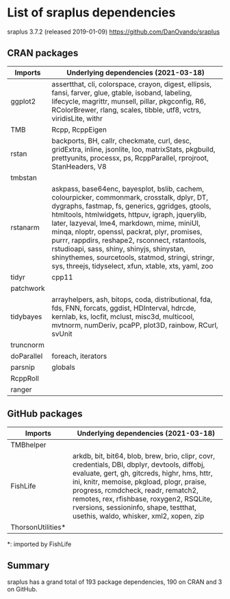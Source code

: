 # List of sraplus dependencies

sraplus 3.7.2 (released 2019-01-09)
https://github.com/DanOvando/sraplus

## CRAN packages

Imports    | Underlying dependencies (2021-03-18)
---------- | ------------------------------------
ggplot2    | assertthat, cli, colorspace, crayon, digest, ellipsis, fansi, farver, glue, gtable, isoband, labeling, lifecycle, magrittr, munsell, pillar, pkgconfig, R6, RColorBrewer, rlang, scales, tibble, utf8, vctrs, viridisLite, withr
TMB        | Rcpp, RcppEigen
rstan      | backports, BH, callr, checkmate, curl, desc, gridExtra, inline, jsonlite, loo, matrixStats, pkgbuild, prettyunits, processx, ps, RcppParallel, rprojroot, StanHeaders, V8
tmbstan    |
rstanarm   | askpass, base64enc, bayesplot, bslib, cachem, colourpicker, commonmark, crosstalk, dplyr, DT, dygraphs, fastmap, fs, generics, ggridges, gtools, htmltools, htmlwidgets, httpuv, igraph, jquerylib, later, lazyeval, lme4, markdown, mime, miniUI, minqa, nloptr, openssl, packrat, plyr, promises, purrr, rappdirs, reshape2, rsconnect, rstantools, rstudioapi, sass, shiny, shinyjs, shinystan, shinythemes, sourcetools, statmod, stringi, stringr, sys, threejs, tidyselect, xfun, xtable, xts, yaml, zoo
tidyr      | cpp11
patchwork  |
tidybayes  | arrayhelpers, ash, bitops, coda, distributional, fda, fds, FNN, forcats, ggdist, HDInterval, hdrcde, kernlab, ks, locfit, mclust, misc3d, multicool, mvtnorm, numDeriv, pcaPP, plot3D, rainbow, RCurl, svUnit
truncnorm  |
doParallel | foreach, iterators
parsnip    | globals
RcppRoll   |
ranger     |

## GitHub packages

Imports           | Underlying dependencies (2021-03-18)
----------------- | ------------------------------------
TMBhelper         |
FishLife          | arkdb, bit, bit64, blob, brew, brio, clipr, covr, credentials, DBI, dbplyr, devtools, diffobj, evaluate, gert, gh, gitcreds, highr, hms, httr, ini, knitr, memoise, pkgload, plogr, praise, progress, rcmdcheck, readr, rematch2, remotes, rex, rfishbase, roxygen2, RSQLite, rversions, sessioninfo, shape, testthat, usethis, waldo, whisker, xml2, xopen, zip
ThorsonUtilities* |

*: imported by FishLife

## Summary

sraplus has a grand total of 193 package dependencies, 190 on CRAN and 3 on
GitHub.
